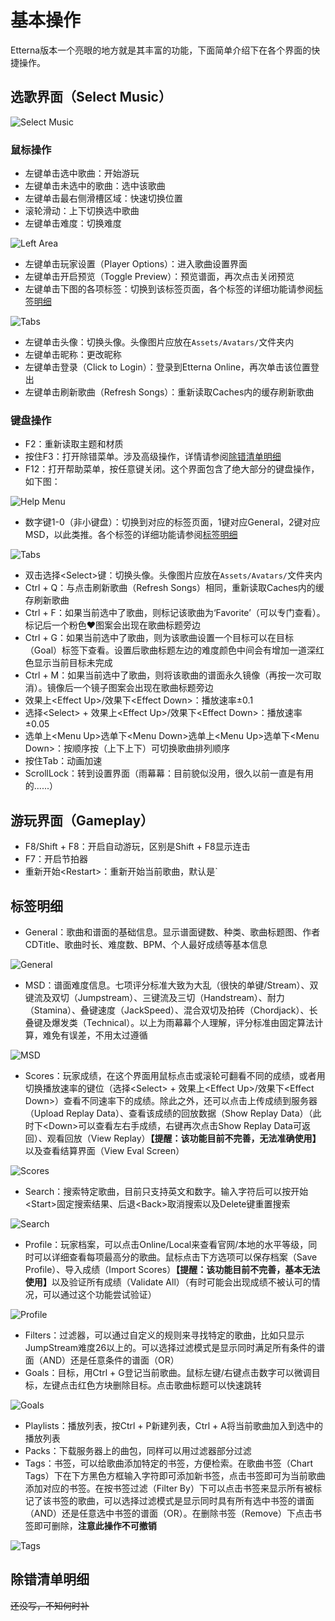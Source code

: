 # 基本操作

Etterna版本一个亮眼的地方就是其丰富的功能，下面简单介绍下在各个界面的快捷操作。

## 选歌界面（Select Music）

<img :src="$withBase('/zhs/ScreenSelectMusic.png')" alt="Select Music">

### 鼠标操作

* 左键单击选中歌曲：开始游玩
* 左键单击未选中的歌曲：选中该歌曲
* 左键单击最右侧滑槽区域：快速切换位置
* 滚轮滑动：上下切换选中歌曲
* 左键单击难度：切换难度

<img :src="$withBase('/zhs/ScreenSelectMusic-LeftArea.png')" alt="Left Area">

+ 左键单击玩家设置（Player Options）：进入歌曲设置界面
+ 左键单击开启预览（Toggle Preview）：预览谱面，再次点击关闭预览
+ 左键单击下图的各项标签：切换到该标签页面，各个标签的详细功能请参阅[标签明细](#标签明细)
<img :src="$withBase('/zhs/ScreenSelectMusic-Tabs.png')" alt="Tabs">

* 左键单击头像：切换头像。头像图片应放在`Assets/Avatars/`文件夹内
* 左键单击昵称：更改昵称
* 左键单击登录（Click to Login）：登录到Etterna Online，再次单击该位置登出
* 左键单击刷新歌曲（Refresh Songs）：重新读取Caches内的缓存刷新歌曲

### 键盘操作

* F2：重新读取主题和材质
* 按住F3：打开除错菜单。涉及高级操作，详情请参阅[除错清单明细](#除错清单明细)
* F12：打开帮助菜单，按任意键关闭。这个界面包含了绝大部分的键盘操作，如下图：
<img :src="$withBase('/zhs/ScreenSelectMusic-HelpMenu.png')" alt="Help Menu">

* 数字键1-0（非小键盘）：切换到对应的标签页面，1键对应General，2键对应MSD，以此类推。各个标签的详细功能请参阅[标签明细](#标签明细)
<img :src="$withBase('/zhs/ScreenSelectMusic-Tabs.png')" alt="Tabs">

+ 双击选择&lt;Select&gt;键：切换头像。头像图片应放在`Assets/Avatars/`文件夹内
+ Ctrl + Q：与点击刷新歌曲（Refresh Songs）相同，重新读取Caches内的缓存刷新歌曲
+ Ctrl + F：如果当前选中了歌曲，则标记该歌曲为‘Favorite’（可以专门查看）。标记后一个粉色&hearts;图案会出现在歌曲标题旁边
+ Ctrl + G：如果当前选中了歌曲，则为该歌曲设置一个目标可以在目标（Goal）标签下查看。设置后歌曲标题左边的难度颜色中间会有增加一道深红色显示当前目标未完成
+ Ctrl + M：如果当前选中了歌曲，则将该歌曲的谱面永久镜像（再按一次可取消）。镜像后一个镜子图案会出现在歌曲标题旁边
+ 效果上&lt;Effect Up&gt;/效果下&lt;Effect Down&gt;：播放速率&plusmn;0.1
+ 选择&lt;Select&gt; + 效果上&lt;Effect Up&gt;/效果下&lt;Effect Down&gt;：播放速率&plusmn;0.05
+ 选单上&lt;Menu Up&gt;选单下&lt;Menu Down&gt;选单上&lt;Menu Up&gt;选单下&lt;Menu Down&gt;：按顺序按（上下上下）可切换歌曲排列顺序
+ 按住Tab：动画加速
+ ScrollLock：转到设置界面（雨幕幕：目前貌似没用，很久以前一直是有用的......）

## 游玩界面（Gameplay）

* F8/Shift + F8：开启自动游玩，区别是Shift + F8显示连击
* F7：开启节拍器
* 重新开始&lt;Restart&gt;：重新开始当前歌曲，默认是`

## 标签明细

* General：歌曲和谱面的基础信息。显示谱面键数、种类、歌曲标题图、作者CDTitle、歌曲时长、难度数、BPM、个人最好成绩等基本信息
<img :src="$withBase('/zhs/ScreenSelectMusic-General.png')" alt="General">

+ MSD：谱面难度信息。七项评分标准大致为大乱（很快的单键/Stream）、双键流及双切（Jumpstream）、三键流及三切（Handstream）、耐力（Stamina）、叠键速度（JackSpeed）、混合双切及拍砖（Chordjack）、长叠键及爆发类（Technical）。以上为雨幕幕个人理解，评分标准由固定算法计算，难免有误差，不用太过遵循
<img :src="$withBase('/zhs/ScreenSelectMusic-MSD.png')" alt="MSD">

* Scores：玩家成绩，在这个界面用鼠标点击或滚轮可翻看不同的成绩，或者用切换播放速率的键位（选择&lt;Select&gt; + 效果上&lt;Effect Up&gt;/效果下&lt;Effect Down&gt;）查看不同速率下的成绩。除此之外，还可以点击上传成绩到服务器（Upload Replay Data）、查看该成绩的回放数据（Show Replay Data）（此时下&lt;Down&gt;可以查看左右手成绩，右键再次点击Show Replay Data可返回）、观看回放（View Replay）<b>【提醒：该功能目前不完善，无法准确使用】</b>以及查看结算界面（View Eval Screen）
<img :src="$withBase('/zhs/ScreenSelectMusic-Scores.png')" alt="Scores">

+ Search：搜索特定歌曲，目前只支持英文和数字。输入字符后可以按开始&lt;Start&gt;固定搜索结果、后退&lt;Back&gt;取消搜索以及Delete键重置搜索
<img :src="$withBase('/zhs/ScreenSelectMusic-Search.png')" alt="Search">

* Profile：玩家档案，可以点击Online/Local来查看官网/本地的水平等级，同时可以详细查看每项最高分的歌曲。鼠标点击下方选项可以保存档案（Save Profile）、导入成绩（Import Scores）<b>【提醒：该功能目前不完善，基本无法使用】</b>以及验证所有成绩（Validate All）（有时可能会出现成绩不被认可的情况，可以通过这个功能尝试验证）
<img :src="$withBase('/zhs/ScreenSelectMusic-Profile.png')" alt="Profile">

+ Filters：过滤器，可以通过自定义的规则来寻找特定的歌曲，比如只显示JumpStream难度26以上的。可以选择过滤模式是显示同时满足所有条件的谱面（AND）还是任意条件的谱面（OR）
+ Goals：目标，用Ctrl + G登记当前歌曲。鼠标左键/右键点击数字可以微调目标，左键点击红色方块删除目标。点击歌曲标题可以快速跳转
<img :src="$withBase('/zhs/ScreenSelectMusic-Goals.png')" alt="Goals">

* Playlists：播放列表，按Ctrl + P新建列表，Ctrl + A将当前歌曲加入到选中的播放列表
* Packs：下载服务器上的曲包，同样可以用过滤器部分过滤
* Tags：书签，可以给歌曲添加特定的书签，方便检索。在歌曲书签（Chart Tags）下在下方黑色方框输入字符即可添加新书签，点击书签即可为当前歌曲添加对应的书签。在按书签过滤（Filter By）下可以点击书签来显示所有被标记了该书签的歌曲，可以选择过滤模式是显示同时具有所有选中书签的谱面（AND）还是任意选中书签的谱面（OR）。在删除书签（Remove）下点击书签即可删除，<b>注意此操作不可撤销</b>
<img :src="$withBase('/zhs/ScreenSelectMusic-Tags.png')" alt="Tags">

## 除错清单明细

~~还没写，不知何时补~~
